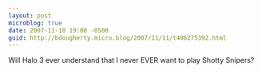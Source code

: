 ```yaml
---
layout: post
microblog: true
date: 2007-11-10 19:00 -0500
guid: http://bdougherty.micro.blog/2007/11/11/t406275392.html
---
```

Will Halo 3 ever understand that I never EVER want to play Shotty Snipers?
